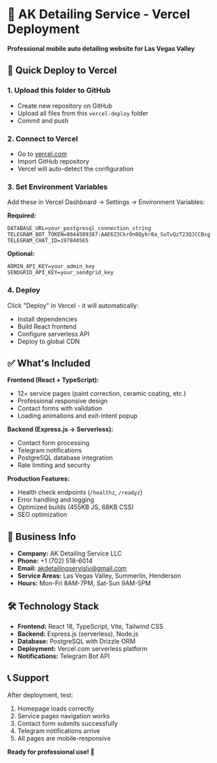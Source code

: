 # 🚗 AK Detailing Service - Vercel Deployment

**Professional mobile auto detailing website for Las Vegas Valley**

## 🚀 Quick Deploy to Vercel

### 1. Upload this folder to GitHub
- Create new repository on GitHub
- Upload all files from this `vercel-deploy` folder
- Commit and push

### 2. Connect to Vercel
- Go to [vercel.com](https://vercel.com)
- Import GitHub repository
- Vercel will auto-detect the configuration

### 3. Set Environment Variables
Add these in Vercel Dashboard → Settings → Environment Variables:

**Required:**
```
DATABASE_URL=your_postgresql_connection_string
TELEGRAM_BOT_TOKEN=8044509387:AAE6Z3CkrOn0Qykr8a_SuTvQzT23QJCCBsg
TELEGRAM_CHAT_ID=197840565
```

**Optional:**
```
ADMIN_API_KEY=your_admin_key
SENDGRID_API_KEY=your_sendgrid_key
```

### 4. Deploy
Click "Deploy" in Vercel - it will automatically:
- Install dependencies
- Build React frontend
- Configure serverless API
- Deploy to global CDN

## ✅ What's Included

**Frontend (React + TypeScript):**
- 12+ service pages (paint correction, ceramic coating, etc.)
- Professional responsive design
- Contact forms with validation
- Loading animations and exit-intent popup

**Backend (Express.js → Serverless):**
- Contact form processing
- Telegram notifications
- PostgreSQL database integration
- Rate limiting and security

**Production Features:**
- Health check endpoints (`/healthz`, `/readyz`)
- Error handling and logging
- Optimized builds (455KB JS, 68KB CSS)
- SEO optimization

## 📱 Business Info

- **Company:** AK Detailing Service LLC
- **Phone:** +1 (702) 518-6014
- **Email:** akdetailingservislv@gmail.com
- **Service Areas:** Las Vegas Valley, Summerlin, Henderson
- **Hours:** Mon-Fri 8AM-7PM, Sat-Sun 9AM-5PM

## 🛠 Technology Stack

- **Frontend:** React 18, TypeScript, Vite, Tailwind CSS
- **Backend:** Express.js (serverless), Node.js
- **Database:** PostgreSQL with Drizzle ORM
- **Deployment:** Vercel.com serverless platform
- **Notifications:** Telegram Bot API

## 📞 Support

After deployment, test:
1. Homepage loads correctly
2. Service pages navigation works
3. Contact form submits successfully  
4. Telegram notifications arrive
5. All pages are mobile-responsive

**Ready for professional use! 🎉**